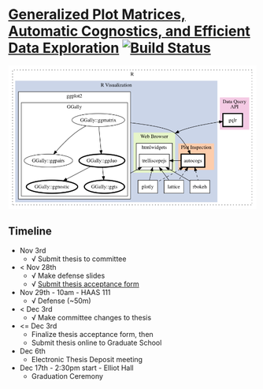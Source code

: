 
# [Generalized Plot Matrices, Automatic Cognostics, and Efficient Data Exploration](http://thesis.schloerke.com) [![Build Status](https://travis-ci.org/schloerke/thesis-schloerke.svg?branch=master)](https://travis-ci.org/schloerke/thesis-schloerke)

![Thesis Structure](./dot/intro_hierarchy.png)


## Timeline

* Nov 3rd
  * √ Submit thesis to committee
* < Nov 28th
  * √ Make defense slides
  * √ [Submit thesis acceptance form](http://www.purdue.edu/gradschool/documents/thesis/Student-Instructions-Thesis-Acceptance-Form.pdf)
* Nov 29th - 10am - HAAS 111
  * √ Defense (~50m)
* < Dec 3rd
  * √ Make committee changes to thesis
* <= Dec 3rd
  * Finalize thesis acceptance form, then
  * Submit thesis online to Graduate School
* Dec 6th
  * Electronic Thesis Deposit meeting
* Dec 17th - 2:30pm start - Elliot Hall
  * Graduation Ceremony
